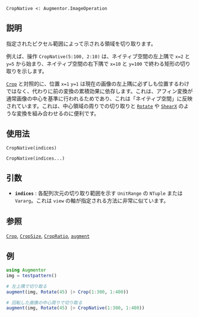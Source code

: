 ```
CropNative <: Augmentor.ImageOperation
```

## 説明

指定されたピクセル範囲によって示される領域を切り取ります。

例えば、操作 `CropNative(5:100, 2:10)` は、ネイティブ空間の左上隅で `x=2` と `y=5` から始まり、ネイティブ空間の右下隅で `x=10` と `y=100` で終わる矩形の切り取りを示します。

[`Crop`](@ref) と対照的に、位置 `x=1` `y=1` は現在の画像の左上隅に必ずしも位置するわけではなく、代わりに前の変換の累積効果に依存します。これは、アフィン変換が通常画像の中心を基準に行われるためであり、これは「ネイティブ空間」に反映されています。これは、中心領域の周りでの切り取りと [`Rotate`](@ref) や [`ShearX`](@ref) のような変換を組み合わせるのに便利です。

## 使用法

```
CropNative(indices)

CropNative(indices...)
```

## 引数

  * **`indices`** : 各配列次元の切り取り範囲を示す `UnitRange` の `NTuple` または `Vararg`。これは `view` の軸が指定される方法に非常に似ています。

## 参照

[`Crop`](@ref), [`CropSize`](@ref), [`CropRatio`](@ref), [`augment`](@ref)

## 例

```julia
using Augmentor
img = testpattern()

# 左上隅で切り取る
augment(img, Rotate(45) |> Crop(1:300, 1:400))

# 回転した画像の中心周りで切り取る
augment(img, Rotate(45) |> CropNative(1:300, 1:400))
```
